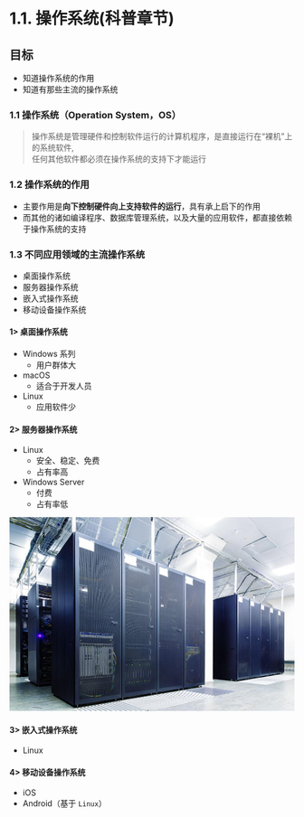 # 1.1. 操作系统(科普章节)

目标
--

*   知道操作系统的作用
*   知道有那些主流的操作系统

### 1.1 操作系统（Operation System，OS）

> 操作系统是管理硬件和控制软件运行的计算机程序，是直接运行在“裸机”上的系统软件,  
> 任何其他软件都必须在操作系统的支持下才能运行

### 1.2 操作系统的作用

*   主要作用是**向下控制硬件向上支持软件的运行**，具有承上启下的作用
*   而其他的诸如编译程序、数据库管理系统，以及大量的应用软件，都直接依赖于操作系统的支持

### 1.3 不同应用领域的主流操作系统

*   桌面操作系统
*   服务器操作系统
*   嵌入式操作系统
*   移动设备操作系统

#### 1> 桌面操作系统

*   Windows 系列
    *   用户群体大
*   macOS
    *   适合于开发人员
*   Linux
    *   应用软件少

#### 2> 服务器操作系统

*   Linux
    *   安全、稳定、免费
    *   占有率高
*   Windows Server
    *   付费
    *   占有率低

![机房照片](imgs/机房照片.jpg)

#### 3> 嵌入式操作系统

*   Linux

#### 4> 移动设备操作系统

*   iOS
*   Android（基于 `Linux`）